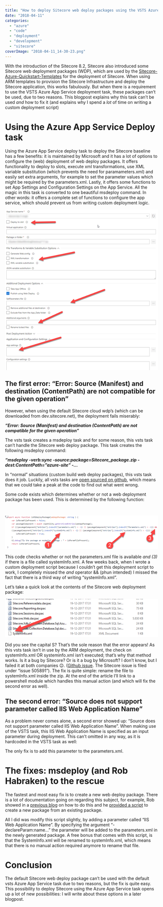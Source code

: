```yaml
---
title: "How to deploy Sitecore web deploy packages using the VSTS Azure App Service task"
date: "2018-04-11"
categories: 
  - "azure"
  - "code"
  - "deployment"
  - "development"
  - "sitecore"
coverImage: "2018-04-11_14-30-23.png"
---
```


With the introduction of the Sitecore 8.2, Sitecore also introduced some Sitecore web deployment packages (WDP), which are used by the [Sitecore-Azure-Quickstart-Templates](https://github.com/Sitecore/Sitecore-Azure-Quickstart-Templates) for the deployment of Sitecore. When using ARM templates to provision the Sitecore Infrastructure and deploy the Sitecore application, this works fabulously. But when there is a requirement to use the VSTS Azure App Service deployment task, these packages can’t be used, due to two reasons. This blogpost explains why this task can’t be used _and_ how to fix it (and explains why I spend a _lot_ of time on writing a custom deployment script)

# Using the Azure App Service Deploy task

Using the Azure App Service deploy task to deploy the Sitecore baseline has a few benefits: it is maintained by Microsoft and it has a lot of options to configure the (web) deployment of web deploy packages. It offers functionality to deploy to slots, execute xml transformations, use XML variable substitution (which prevents the need for paramameters.xml) and easily set extra arguments, for example to set the parameter values which might be required by the parameters.xml. Lastly, it offers some functions to set App Settings and Configuration Settings on the App Service. All the magic in this task is converted to one beautiful msdeploy command. In other words: it offers a complete set of functions to configure the app service, which should prevent us from writing custom deployment logic.

![](images/img_5ace1843b56d1.png)

## The first error: “Error: Source (Manifest) and destination (ContentPath) are not compatible for the given operation”

However, when using the default Sitecore cloud wdp’s (which can be downloaded from dev.sitecore.net), the deployment fails miserably:

**_“Error: Source (Manifest) and destination (ContentPath) are not compatible for the given operation”_**

The vsts task creates a msdeploy task and for some reason, this vsts task can’t handle the Sitecore web deploy package. This task creates the following msdeploy command:

**_“msdeploy -verb:sync -source:package=Sitecore\_package.zip -dest:ContentPath=”azure-site” -…_**

In “normal” situations (custom build web deploy packages), this vsts task does it job. Luckily, all vsts tasks are [open sourced on github](https://github.com/Microsoft/vsts-tasks/), which means that we could take a peak at the code to find out what went wrong.

Some code exists which determines whether or not a web deployment package has been used. This is determined by the following function:

 

![](images/img_5ace18576f7c2.png)

This code checks whether or not the parameters.xml file is available _and (3)_ if there is a file called systemInfo.xml. A few weeks back, when I wrote a custom deployment script because I couldn’t get this deployment script to work, I completely missed the _and_ operator && (phun intended) I missed the fact that there is a third way of writing “systemInfo.xml”.

Let’s take a quick look at the contents of the Sitecore web deployment package:

![](images/img_5ace1862eb563.png)

Did you see the capital S? That’s the sole reason that the error appears! As this vsts task isn’t in use by the ARM deployment, the check on systemInfo.xml OR systeminfo.xml isn’t executed; that’s why that method works. Is it a bug by Sitecore? Or is it a bug by Microsoft? I don’t know, but I failed it at both companies 😉. ([Github issue](https://github.com/Microsoft/vsts-tasks/issues/6946). The Sitecore issue is filed under “issue 505891”). The fix is quite simple: rename the file to systemInfo.xml inside the zip. At the end of the article I’ll link to a powershell module which handles this manual action (and which will fix the second error as well).

## The second error: “Source does not support parameter called IIS Web Application Name”

As a problem never comes alone, a second error showed up: “Source does not support parameter called IIS Web Application Name”. When making use of the VSTS task, this IIS Web Application Name is specified as an input parameter during deployment. This can’t omitted in any way, as it is hardcoded in the VSTS task as well:

<script src="https://gist.github.com/BasLijten/124caaab3d6eff9c50b8b58fbc57fff3.js"></script>

The only fix is to add this parameter to the parameters.xml.

# The fixes: msdeploy (and Rob Habraken) to the rescue

The fastest and most easy fix is to create a new web deploy package. There is a lot of documentation going on regarding this subject, for example, Rob showed in a [previous blog](https://www.robhabraken.nl/index.php/2740/blue-green-sitecore-deployments-on-azure/) on how to do this and he [provided a script](https://github.com/robhabraken/Sitecore-Azure-Scripts/blob/master/Scripts/99%20Utility%20Scripts/strip-db.ps1) to create a new package from an existing package.

All I did was modify this script slightly, by adding a parameter called “IIS Web Application Name”. By specifying the argument “-declareParam:name…” the parameter will be added to the parameters.xml in the newly generated package. A free bonus that comes with this script, is that the SystemInfo.xml will be renamed to systemInfo.xml, which means that there is no manual action required anymore to rename that file.

<script src="https://gist.github.com/BasLijten/3a195a0b0718db9953c905751b773b22.js"></script>

# Conclusion

The default Sitecore web deploy package can’t be used with the default vsts Azure App Service task due to two reasons, but the fix is quite easy. This possibility to deploy Sitecore using the Azure App Service task opens up a lot of new possibilities: I will write about these options in a later blogpost.
